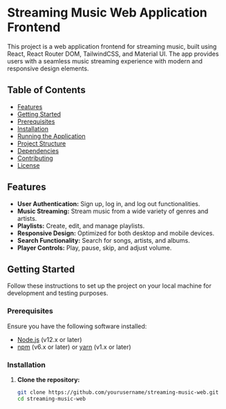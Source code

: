 # Streaming Music Web Application Frontend

This project is a web application frontend for streaming music, built using React, React Router DOM, TailwindCSS, and Material UI. The app provides users with a seamless music streaming experience with modern and responsive design elements.

## Table of Contents

- [Features](#features)
- [Getting Started](#getting-started)
- [Prerequisites](#prerequisites)
- [Installation](#installation)
- [Running the Application](#running-the-application)
- [Project Structure](#project-structure)
- [Dependencies](#dependencies)
- [Contributing](#contributing)
- [License](#license)

## Features

- **User Authentication:** Sign up, log in, and log out functionalities.
- **Music Streaming:** Stream music from a wide variety of genres and artists.
- **Playlists:** Create, edit, and manage playlists.
- **Responsive Design:** Optimized for both desktop and mobile devices.
- **Search Functionality:** Search for songs, artists, and albums.
- **Player Controls:** Play, pause, skip, and adjust volume.

## Getting Started

Follow these instructions to set up the project on your local machine for development and testing purposes.

### Prerequisites

Ensure you have the following software installed:

- [Node.js](https://nodejs.org/) (v12.x or later)
- [npm](https://www.npmjs.com/) (v6.x or later) or [yarn](https://yarnpkg.com/) (v1.x or later)

### Installation

1. **Clone the repository:**
   ```sh
   git clone https://github.com/yourusername/streaming-music-web.git
   cd streaming-music-web
```sh
